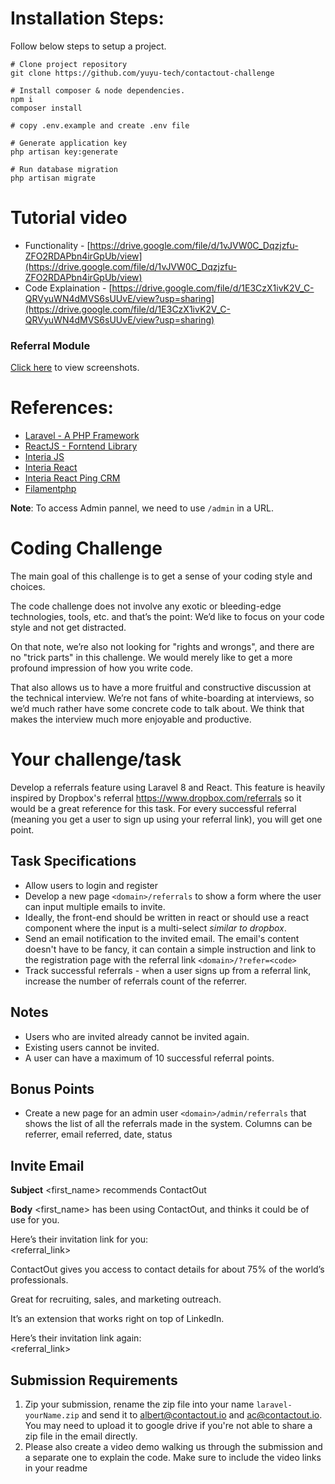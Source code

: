 # Installation Steps:

Follow below steps to setup a project.

    # Clone project repository
    git clone https://github.com/yuyu-tech/contactout-challenge

    # Install composer & node dependencies.
    npm i
    composer install

    # copy .env.example and create .env file

    # Generate application key
    php artisan key:generate

    # Run database migration
    php artisan migrate

# Tutorial video

-   Functionality - [https://drive.google.com/file/d/1vJVW0C_Dqzjzfu-ZFO2RDAPbn4irGpUb/view](https://drive.google.com/file/d/1vJVW0C_Dqzjzfu-ZFO2RDAPbn4irGpUb/view)
-   Code Explaination - [https://drive.google.com/file/d/1E3CzX1ivK2V_C-QRVyuWN4dMVS6sUUvE/view?usp=sharing](https://drive.google.com/file/d/1E3CzX1ivK2V_C-QRVyuWN4dMVS6sUUvE/view?usp=sharing)

### Referral Module

[Click here](https://imgur.com/a/VPjbMM4) to view screenshots.

# References:

-   [Laravel - A PHP Framework](https://laravel.com/)
-   [ReactJS - Forntend Library](https://reactjs.org/docs/getting-started.html)
-   [Interia JS](https://inertiajs.com/)
-   [Interia React](https://www.npmjs.com/package/@inertiajs/inertia-react)
-   [Interia React Ping CRM](https://github.com/Landish/pingcrm-react)
-   [Filamentphp](https://filamentphp.com/docs/2.x/admin/installation)

**Note**: To access Admin pannel, we need to use `/admin` in a URL.

# Coding Challenge

The main goal of this challenge is to get a sense of your coding style and choices.

The code challenge does not involve any exotic or bleeding-edge technologies, tools, etc. and that’s the point: We’d like to focus on your code style and not get distracted.

On that note, we’re also not looking for "rights and wrongs", and there are no "trick parts" in this challenge. We would merely like to get a more profound impression of how you write code.

That also allows us to have a more fruitful and constructive discussion at the technical interview. We’re not fans of white-boarding at interviews, so we’d much rather have some concrete code to talk about. We think that makes the interview much more enjoyable and productive.

# Your challenge/task

Develop a referrals feature using Laravel 8 and React. This feature is heavily inspired by Dropbox's referral https://www.dropbox.com/referrals so it would be a great reference for this task. For every successful referral (meaning you get a user to sign up using your referral link), you will get one point.

## Task Specifications

-   Allow users to login and register
-   Develop a new page `<domain>/referrals` to show a form where the user can input multiple emails to invite.
-   Ideally, the front-end should be written in react or should use a react component where the input is a multi-select _similar to dropbox_.
-   Send an email notification to the invited email. The email's content doesn't have to be fancy, it can contain a simple instruction and link to the registration page with the referral link `<domain>/?refer=<code>`
-   Track successful referrals - when a user signs up from a referral link, increase the number of referrals count of the referrer.

## Notes

-   Users who are invited already cannot be invited again.
-   Existing users cannot be invited.
-   A user can have a maximum of 10 successful referral points.

## Bonus Points

-   Create a new page for an admin user `<domain>/admin/referrals` that shows the list of all the referrals made in the system. Columns can be referrer, email referred, date, status

## Invite Email

**Subject**
<first_name> recommends ContactOut

**Body**
<first_name> has been using ContactOut, and thinks it could be of use for you.

Here’s their invitation link for you:  
<referral_link>

ContactOut gives you access to contact details for about 75% of the world’s professionals.

Great for recruiting, sales, and marketing outreach.

It’s an extension that works right on top of LinkedIn.

Here’s their invitation link again:  
<referral_link>

## Submission Requirements

1. Zip your submission, rename the zip file into your name `laravel-yourName.zip` and send it to <a href="mailto:albert@contactout.io">albert@contactout.io</a> and <a href="mailto:ac@contactout.io">ac@contactout.io</a>. You may need to upload it to google drive if you're not able to share a zip file in the email directly.
2. Please also create a video demo walking us through the submission and a separate one to explain the code. Make sure to include the video links in your readme
